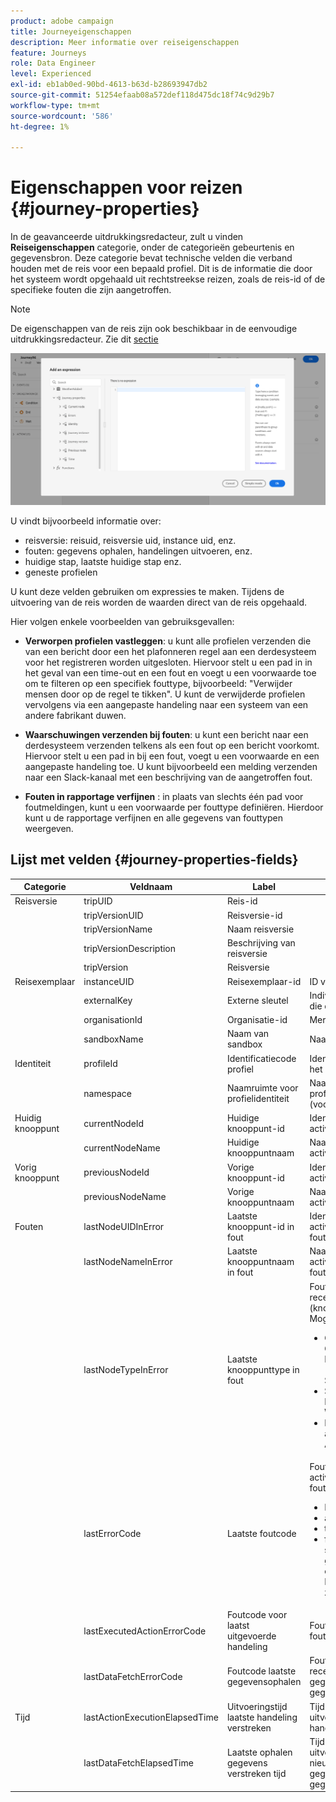 ```yaml
---
product: adobe campaign
title: Journeyeigenschappen
description: Meer informatie over reiseigenschappen
feature: Journeys
role: Data Engineer
level: Experienced
exl-id: eb1ab0ed-90bd-4613-b63d-b28693947db2
source-git-commit: 51254efaab08a572def118d475dc18f74c9d29b7
workflow-type: tm+mt
source-wordcount: '586'
ht-degree: 1%

---
```


# Eigenschappen voor reizen {#journey-properties}

In de geavanceerde uitdrukkingsredacteur, zult u vinden **Reiseigenschappen** categorie, onder de categorieën gebeurtenis en gegevensbron. Deze categorie bevat technische velden die verband houden met de reis voor een bepaald profiel. Dit is de informatie die door het systeem wordt opgehaald uit rechtstreekse reizen, zoals de reis-id of de specifieke fouten die zijn aangetroffen.

>[!NOTE]
>
>De eigenschappen van de reis zijn ook beschikbaar in de eenvoudige uitdrukkingsredacteur. Zie dit [sectie](../condition-activity.md#about_condition)

![](../../assets/journey-properties.png)

U vindt bijvoorbeeld informatie over:

* reisversie: reisuid, reisversie uid, instance uid, enz.
* fouten: gegevens ophalen, handelingen uitvoeren, enz.
* huidige stap, laatste huidige stap enz.
* geneste profielen

U kunt deze velden gebruiken om expressies te maken. Tijdens de uitvoering van de reis worden de waarden direct van de reis opgehaald.

Hier volgen enkele voorbeelden van gebruiksgevallen:

* **Verworpen profielen vastleggen**: u kunt alle profielen verzenden die van een bericht door een het plafonneren regel aan een derdesysteem voor het registreren worden uitgesloten. Hiervoor stelt u een pad in in het geval van een time-out en een fout en voegt u een voorwaarde toe om te filteren op een specifiek fouttype, bijvoorbeeld: &quot;Verwijder mensen door op de regel te tikken&quot;. U kunt de verwijderde profielen vervolgens via een aangepaste handeling naar een systeem van een andere fabrikant duwen.

* **Waarschuwingen verzenden bij fouten**: u kunt een bericht naar een derdesysteem verzenden telkens als een fout op een bericht voorkomt. Hiervoor stelt u een pad in bij een fout, voegt u een voorwaarde en een aangepaste handeling toe. U kunt bijvoorbeeld een melding verzenden naar een Slack-kanaal met een beschrijving van de aangetroffen fout.

* **Fouten in rapportage verfijnen** : in plaats van slechts één pad voor foutmeldingen, kunt u een voorwaarde per fouttype definiëren. Hierdoor kunt u de rapportage verfijnen en alle gegevens van fouttypen weergeven.

## Lijst met velden {#journey-properties-fields}

| Categorie | Veldnaam | Label | Beschrijving |
|---|---|---|------------|
| Reisversie | tripUID | Reis-id |  |
|  | tripVersionUID | Reisversie-id |  |
|  | tripVersionName | Naam reisversie |  |
|  | tripVersionDescription | Beschrijving van reisversie |  |
|  | tripVersion | Reisversie |  |
| Reisexemplaar | instanceUID | Reisexemplaar-id | ID van de instantie |
|  | externalKey | Externe sleutel | Individuele identificatie die de reis veroorzaakt |
|  | organisationId | Organisatie-id | Merkorganisatie |
|  | sandboxName | Naam van sandbox | Naam van de sandbox |
| Identiteit | profileId | Identificatiecode profiel | Identificatiecode van het profiel tijdens de reis |
|  | namespace | Naamruimte voor profielidentiteit | Naamruimte van het profiel in de rit (voorbeeld: ECID) |
| Huidig knooppunt | currentNodeId | Huidige knooppunt-id | Identifier van de huidige activiteit (knooppunt) |
|  | currentNodeName | Huidige knooppuntnaam | Naam van de huidige activiteit (knooppunt) |
| Vorig knooppunt | previousNodeId | Vorige knooppunt-id | Identifier van de vorige activiteit (knooppunt) |
|  | previousNodeName | Vorige knooppuntnaam | Naam van de vorige activiteit (knooppunt) |
| Fouten | lastNodeUIDInError | Laatste knooppunt-id in fout | Identifier van de laatste activiteit (knooppunt) in fout |
|  | lastNodeNameInError | Laatste knooppuntnaam in fout | Naam van de laatste activiteit (knooppunt) in fout |
|  | lastNodeTypeInError | Laatste knooppunttype in fout | Fouttype van de meest recente activiteit (knooppunt) in fout. Mogelijke typen:<ul><li>Gebeurtenissen: Gebeurtenissen, Reacties, SQ (voorbeeld: Segmentkwalificatie)</li><li>Stroomregeling: Einde, Voorwaarde, Wacht</li><li>Handelingen: ACS-acties, Springen, Aangepaste actie</li></ul> |
|  | lastErrorCode | Laatste foutcode | Foutcode van de laatste activiteit (knooppunt) in fout. Mogelijke fouten: <ul><li>HTTP-foutcodes</li><li>afgetopt</li><li>timedOut</li><li>fout (voorbeeld: standaard in het geval van een onverwachte fout. Dit mag niet of zeer zelden voorkomen.)</li></ul> |
|  | lastExecutedActionErrorCode | Foutcode voor laatst uitgevoerde handeling | Foutcode van de laatste foutactie |
|  | lastDataFetchErrorCode | Foutcode laatste gegevensophalen | Foutcode van de meest recente gegevensopname van gegevensbronnen |
| Tijd | lastActionExecutionElapsedTime | Uitvoeringstijd laatste handeling verstreken | Tijd besteed aan uitvoering van de laatste handeling |
|  | lastDataFetchElapsedTime | Laatste ophalen gegevens verstreken tijd | Tijd besteed aan het uitvoeren van de nieuwste gegevensopname van gegevensbronnen |
